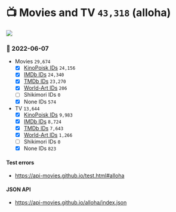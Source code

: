 # :tv: Movies and TV `43,318` (alloha)

<a href="https://API-Movies.github.io"><img src="https://API-Movies.github.io/banner.png?cache"></a>

### :date: 2022-06-07
- Movies `29,674`
  - [x] <a href="https://API-Movies.github.io/alloha/movie_kinopoisk_ids.json">KinoPoisk IDs</a> `24,156`
  - [x] <a href="https://API-Movies.github.io/alloha/movie_imdb_ids.json">IMDb IDs</a> `24,340`
  - [x] <a href="https://API-Movies.github.io/alloha/movie_tmdb_ids.json">TMDb IDs</a> `23,270`
  - [x] <a href="https://API-Movies.github.io/alloha/movie_world_art_ids.json">World-Art IDs</a> `206`
  - [ ] Shikimori IDs `0`
  - [x] None IDs `574`
- TV `13,644`
  - [x] <a href="https://API-Movies.github.io/alloha/tv_kinopoisk_ids.json">KinoPoisk IDs</a> `9,983`
  - [x] <a href="https://API-Movies.github.io/alloha/tv_imdb_ids.json">IMDb IDs</a> `8,724`
  - [x] <a href="https://API-Movies.github.io/alloha/tv_tmdb_ids.json">TMDb IDs</a> `7,643`
  - [x] <a href="https://API-Movies.github.io/alloha/tv_world_art_ids.json">World-Art IDs</a> `1,266`
  - [ ] Shikimori IDs `0`
  - [x] None IDs `823`
#### Test errors
- <a href='https://api-movies.github.io/test.html#alloha'>https://api-movies.github.io/test.html#alloha</a>
#### JSON API
- <a href='https://api-movies.github.io/alloha/index.json'>https://api-movies.github.io/alloha/index.json</a>
